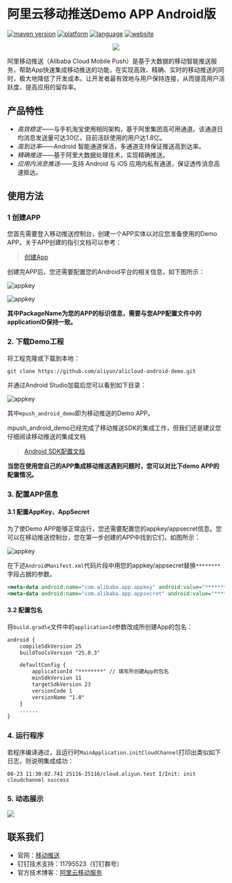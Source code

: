 # 阿里云移动推送Demo APP Android版
[![maven version](https://img.shields.io/badge/Maven-3.0.11-brightgreen.svg)](https://mhub.console.aliyun.com/#/download) [![platform](https://img.shields.io/badge/platform-android-lightgrey.svg)](https://developer.android.com/index.html) [![language](https://img.shields.io/badge/language-java-orange.svg)](http://www.oracle.com/technetwork/java/index.html) [![website](https://img.shields.io/badge/website-CloudPush-red.svg)](https://www.aliyun.com/product/cps)


<div align="center">
<img src="assets/logo.png">
</div>

阿里移动推送（Alibaba Cloud Mobile Push）是基于大数据的移动智能推送服务，帮助App快速集成移动推送的功能，在实现高效、精确、实时的移动推送的同时，极大地降低了开发成本。让开发者最有效地与用户保持连接，从而提高用户活跃度、提高应用的留存率。

## 产品特性

-   *高效稳定*——与手机淘宝使用相同架构，基于阿里集团高可用通道。该通道日均消息发送量可达30亿，目前活跃使用的用户达1.8亿。
-   *高到达率*——Android 智能通道保活，多通道支持保证推送高到达率。
-   *精确推送*——基于阿里大数据处理技术，实现精确推送。
-   *应用内消息推送*——支持 Android 与 iOS 应用内私有通道，保证透传消息高速抵达。




## 使用方法

### 1 创建APP

您首先需要登入移动推送控制台，创建一个APP实体以对应您准备使用的Demo APP。关于APP创建的指引文档可以参考：

>[创建App](https://help.aliyun.com/document_detail/30054.html?spm=5176.doc30054.3.2.0xGnCV)

创建完APP后，您还需要配置您的Android平台的相关信息，如下图所示：

![appkey](http://test-bucket-lingbo.oss-cn-hangzhou.aliyuncs.com/mpush4.png)

![appkey](http://test-bucket-lingbo.oss-cn-hangzhou.aliyuncs.com/mpush5.png)

**其中PackageName为您的APP的标识信息，需要与您APP配置文件中的applicationID保持一致。**

### 2. 下载Demo工程

将工程克隆或下载到本地：

```shell
git clone https://github.com/aliyun/alicloud-android-demo.git
```

并通过Android Studio加载后您可以看到如下目录：

![appkey](http://test-bucket-lingbo.oss-cn-hangzhou.aliyuncs.com/mpush3.png)

其中`mpush_android_demo`即为移动推送的Demo APP。

mpush_android_demo已经完成了移动推送SDK的集成工作，但我们还是建议您仔细阅读移动推送的集成文档

>[Android SDK配置文档](https://help.aliyun.com/document_detail/51056.html)

**当您在使用您自己的APP集成移动推送遇到问题时，您可以对比下demo APP的配置情况。**

###  3. 配置APP信息

#### 3.1 配置AppKey、AppSecret

为了使Demo APP能够正常运行，您还需要配置您的appkey/appsecret信息。您可以在移动推送控制台，您在第一步创建的APP中找到它们，如图所示：

![appkey](http://test-bucket-lingbo.oss-cn-hangzhou.aliyuncs.com/mpush2.png)

在下述`AndroidManifest.xml`代码片段中用您的appkey/appsecret替换`********`字段占据的参数。

```xml
<meta-data android:name="com.alibaba.app.appkey" android:value="********"/> <!-- 请填写你自己的- appKey -->
<meta-data android:name="com.alibaba.app.appsecret" android:value="********"/> <!-- 请填写你自己的appSecret -->
```



#### 3.2 配置包名

将`build.gradle`文件中的`applicationId`参数改成所创建App的包名：

```xml
android {
    compileSdkVersion 25
    buildToolsVersion "25.0.3"

    defaultConfig {
        applicationId "********" // 填写所创建App的包名
        minSdkVersion 11
        targetSdkVersion 23
        versionCode 1
        versionName "1.0"
    }
	......
}
```



### 4. 运行程序

若程序编译通过，且运行时`MainApplication.initCloudChannel`打印出类似如下日志，则说明集成成功：

```
08-23 11:30:02.741 25116-25116/cloud.aliyun.test I/Init: init cloudchannel success
```



### 5. 动态展示

![](assets/configdemo.gif)


## 联系我们

-   官网：[移动推送](https://www.aliyun.com/product/cps)
-   钉钉技术支持：11795523（钉钉群号）
-   官方技术博客：[阿里云移动服务](https://yq.aliyun.com/teams/32)

